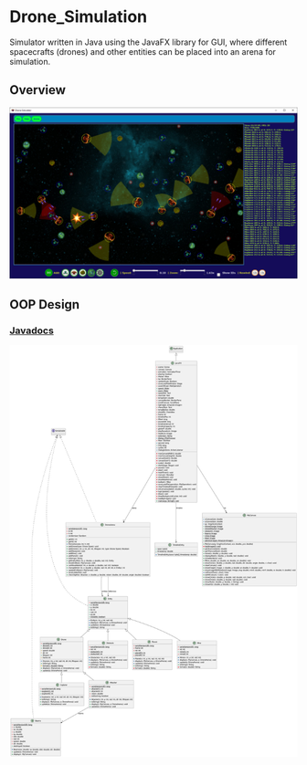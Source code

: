 # Drone_Simulation
Simulator written in Java using the JavaFX library for GUI, where different spacecrafts (drones) and other entities can be placed into an arena for simulation.

## Overview   
![Overview](./Overview.png)   

## OOP Design   
### [Javadocs](https://mademir.github.io/Drone_Simulation/doc/index.html)   
![OOPDesign](./OOPDesign.jpg)  